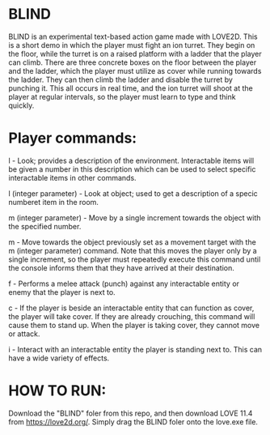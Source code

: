 # BLIND
BLIND is an experimental text-based action game made with LOVE2D. 
This is a short demo in which the player must fight an ion turret. They begin on the floor, while the turret is on a raised platform with a ladder that the player can climb. There are three concrete boxes on the floor between the player and the ladder, which the player must utilize as cover while running towards the ladder. They can then climb the ladder and disable the turret by punching it. This all occurs in real time, and the ion turret will shoot at the player at regular intervals, so the player must learn to type and think quickly. 


# Player commands:
l - Look; provides a description of the environment. Interactable items will be given a number in this description which can be used to select specific interactable items in other commands.

l (integer parameter) - Look at object; used to get a description of a specic numberet item in the room.

m (integer parameter) - Move by a single increment towards the object with the specified number.

m - Move towards the object previously set as a movement target with the m (integer parameter) command. Note that this moves the player only by a single increment, so the player must repeatedly execute this command until the console informs them that they have arrived at their destination.

f - Performs a melee attack (punch) against any interactable entity or enemy that the player is next to.

c - If the player is beside an interactable entity that can function as cover, the player will take cover. If they are already crouching, this command will cause them to stand up. When the player is taking cover, they cannot move or attack.

i - Interact with an interactable entity the player is standing next to. This can have a wide variety of effects. 


# HOW TO RUN:
Download the "BLIND" foler from this repo, and then download LOVE 11.4 from https://love2d.org/. Simply drag the BLIND foler onto the love.exe file.
